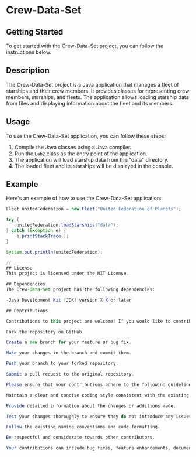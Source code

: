 # Crew-Data-Set

## Getting Started

To get started with the Crew-Data-Set project, you can follow the instructions below.

## Description

The Crew-Data-Set project is a Java application that manages a fleet of starships and their crew members. It provides classes for representing crew members, starships, and fleets. The application allows loading starship data from files and displaying information about the fleet and its members.

## Usage

To use the Crew-Data-Set application, you can follow these steps:

1. Compile the Java classes using a Java compiler.
2. Run the `Lab2` class as the entry point of the application.
3. The application will load starship data from the "data" directory.
4. The loaded fleet and its starships will be displayed in the console.

## Example

Here's an example of how to use the Crew-Data-Set application:

```java
Fleet unitedFederation = new Fleet("United Federation of Planets");

try {
    unitedFederation.loadStarships("data");
} catch (Exception e) {
    e.printStackTrace();
}

System.out.println(unitedFederation);

//
## License
This project is licensed under the MIT License.

## Dependencies
The Crew-Data-Set project has the following dependencies:

-Java Development Kit (JDK) version X.X or later

## Contributions

Contributions to this project are welcome! If you would like to contribute, please follow these steps:

Fork the repository on GitHub.

Create a new branch for your feature or bug fix.

Make your changes in the branch and commit them.

Push your branch to your forked repository.

Submit a pull request to the original repository.

Please ensure that your contributions adhere to the following guidelines:

Maintain a clear and concise coding style consistent with the existing codebase.

Provide detailed information about the changes or additions made.

Test your changes thoroughly to ensure they do not introduce any issues.

Follow the existing naming conventions and code formatting.

Be respectful and considerate towards other contributors.

Your contributions can include bug fixes, feature enhancements, documentation improvements, or any other valuable additions to the project.


